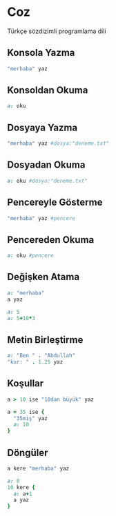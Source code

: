 # Coz
Türkçe sözdizimli programlama dili

## Konsola Yazma
```ruby
"merhaba" yaz
```

## Konsoldan Okuma
```ruby
a: oku
```

## Dosyaya Yazma
```ruby
"merhaba" yaz #dosya:"deneme.txt"
```

## Dosyadan Okuma
```ruby
a: oku #dosya:"deneme.txt"
```

## Pencereyle Gösterme
```ruby
"merhaba" yaz #pencere
```

## Pencereden Okuma
```ruby
a: oku #pencere
```

## Değişken Atama
```ruby
a: "merhaba"
a yaz
```

```ruby
a: 5
a: 5+10*3
```

## Metin Birleştirme

```ruby
a: "Ben " . "Abdullah"
"kur: " . 1.25 yaz
```

## Koşullar
```ruby
a > 10 ise "10dan büyük" yaz
```

```ruby
a = 35 ise {
  "35miş" yaz
  a: 10
}
```

## Döngüler
```ruby
a kere "merhaba" yaz
```

```ruby
a: 0
10 kere {
  a: a+1
  a yaz
}
```
